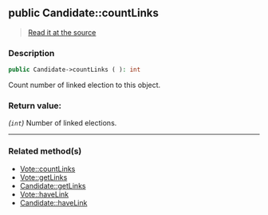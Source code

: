 ## public Candidate::countLinks

> [Read it at the source](https://github.com/julien-boudry/Condorcet/blob/master/src/Linkable.php#L43)

### Description    

```php
public Candidate->countLinks ( ): int
```

Count number of linked election to this object.
    

### Return value:   

*(```int```)* Number of linked elections.


---------------------------------------

### Related method(s)      

* [Vote::countLinks](/Docs/ApiReferences/Vote%20Class/public%20Vote--countLinks.md)    
* [Vote::getLinks](/Docs/ApiReferences/Vote%20Class/public%20Vote--getLinks.md)    
* [Candidate::getLinks](/Docs/ApiReferences/Candidate%20Class/public%20Candidate--getLinks.md)    
* [Vote::haveLink](/Docs/ApiReferences/Vote%20Class/public%20Vote--haveLink.md)    
* [Candidate::haveLink](/Docs/ApiReferences/Candidate%20Class/public%20Candidate--haveLink.md)    
